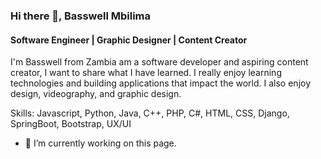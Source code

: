 ### Hi there 👋, Basswell Mbilima
#### Software Engineer | Graphic Designer | Content Creator

I'm Basswell from Zambia am a software developer and aspiring content creator, I want to share what I have learned. I really enjoy learning technologies and building applications that impact the world. I also enjoy design, videography, and graphic design.

Skills: Javascript, Python, Java, C++, PHP, C#, HTML, CSS, Django, SpringBoot, Bootstrap, UX/UI

- 🔭 I’m currently working on this page. 




